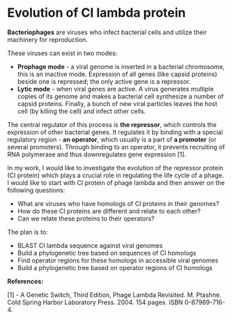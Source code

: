 # Evolution of CI lambda protein

**Bacteriophages** are viruses who infect bacterial cells and utilize their machinery for reproduction. 

These viruses can exist in two modes: 
- **Prophage mode** - a viral genome is inserted in a bacterial chromosome, this is an inactive mode. Expression of all genes (like capsid proteins) beside one is repressed; the only active gene is a repressor.
- **Lytic mode** - when viral genes are active. A virus generates multiple copies of its genome and makes a bacterial cell synthesize a number of capsid proteins. Finally, a bunch of new viral particles leaves the host cell (by killing the cell) and infect other cells.

The central regulator of this process is **the repressor**, which controls the expression of other bacterial genes. It regulates it by binding with a special regulatory region - **an operator**, which usually is a part of **a promoter** (or several promoters). Through binding to an operator, it prevents recruiting of RNA polymerase and thus downregulates gene expression [1]. 

In my work, I would like to investigate the evolution of the repressor protein (CI protein) which plays a crucial role in regulating the life cycle of a phage. I would like to start with CI protein of phage lambda and then answer on the following questions:

- What are viruses who have homologs of CI proteins in their genomes? 
- How do these CI proteins are different and relate to each other?
- Can we relate these proteins to their operators?

The plan is to:
- BLAST CI lambda sequence against viral genomes
- Build a phylogenetic tree based on sequences of CI homologs
- Find operator regions for these homologs in accessible viral genomes
- Build a phylogenetic tree based on operator regions of CI homologs


**References:**

[1] - A Genetic Switch, Third Edition, Phage Lambda Revisited. M. Ptashne. Cold Spring Harbor Laboratory Press. 2004. 154 pages. ISBN 0-87969-716-4.
